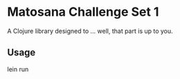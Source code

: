 # Matosana Challenge Set 1

A Clojure library designed to ... well, that part is up to you.

## Usage

lein run


